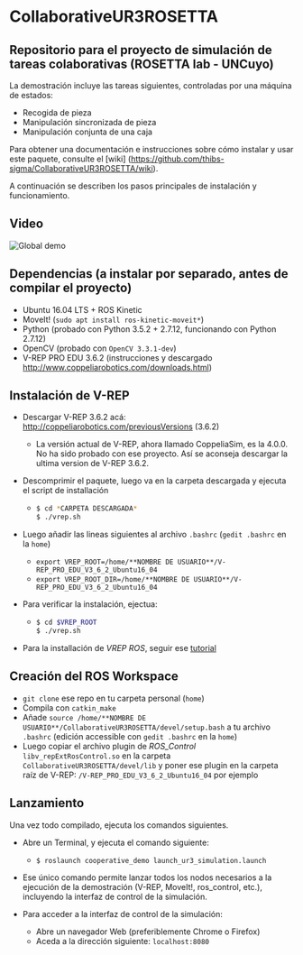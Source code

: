 # CollaborativeUR3ROSETTA

## Repositorio para el proyecto de simulación de tareas colaborativas (ROSETTA lab - UNCuyo)

La demostración incluye las tareas siguientes, controladas por una máquina de estados:

- Recogida de pieza
- Manipulación sincronizada de pieza
- Manipulación conjunta de una caja

Para obtener una documentación e instrucciones sobre cómo instalar y usar este paquete, consulte el [wiki] (https://github.com/thibs-sigma/CollaborativeUR3ROSETTA/wiki).

A continuación se describen los pasos principales de instalación y funcionamiento.

## Video

![Global demo](04global_demo.gif)

<!-- [![Watch the video]()](https://youtu.be/jia6zDLpsHE) -->

## Dependencias (a instalar por separado, antes de compilar el proyecto)

- Ubuntu 16.04 LTS + ROS Kinetic
- MoveIt! (`sudo apt install ros-kinetic-moveit*`)
- Python (probado con Python 3.5.2 + 2.7.12, funcionando con Python 2.7.12)
- OpenCV (probado con `OpenCV 3.3.1-dev`)
- V-REP PRO EDU 3.6.2 (instrucciones y descargado http://www.coppeliarobotics.com/downloads.html)

## Instalación de V-REP

- Descargar V-REP 3.6.2 acá: http://coppeliarobotics.com/previousVersions (3.6.2) 
  - La versión actual de V-REP, ahora llamado CoppeliaSim, es la 4.0.0. No ha sido probado con ese proyecto. Así se aconseja descargar la ultima version de V-REP 3.6.2.
- Descomprimir el paquete, luego va en la carpeta descargada y ejecuta el script de installación
  - ```bash
    $ cd *CARPETA DESCARGADA*
    $ ./vrep.sh
- Luego añadir las lineas siguientes al archivo `.bashrc` (`gedit .bashrc` en la `home`)
  - `export VREP_ROOT=/home/**NOMBRE DE USUARIO**/V-REP_PRO_EDU_V3_6_2_Ubuntu16_04`
  - `export VREP_ROOT_DIR=/home/**NOMBRE DE USUARIO**/V-REP_PRO_EDU_V3_6_2_Ubuntu16_04`

- Para verificar la instalación, ejectua:
  - ```bash
    $ cd $VREP_ROOT
    $ ./vrep.sh
    ``` 

- Para la installación de *VREP ROS*, seguir ese [tutorial](http://www.coppeliarobotics.com/helpFiles/en/ros1Tutorial.htm)

## Creación del ROS Workspace

- `git clone` ese repo en tu carpeta personal (`home`)
- Compila con `catkin_make`
- Añade `source /home/**NOMBRE DE USUARIO**/CollaborativeUR3ROSETTA/devel/setup.bash` a tu archivo `.bashrc` (edición accessible con `gedit .bashrc` en la `home`)
- Luego copiar el archivo plugin de *ROS_Control* `libv_repExtRosControl.so` en la carpeta `CollaborativeUR3ROSETTA/devel/lib` y poner ese plugin en la carpeta raíz de V-REP: `/V-REP_PRO_EDU_V3_6_2_Ubuntu16_04` por ejemplo


## Lanzamiento

Una vez todo compilado, ejecuta los comandos siguientes.

- Abre un Terminal, y ejecuta el comando siguiente:
  - `$ roslaunch cooperative_demo launch_ur3_simulation.launch`

- Ese único comando permite lanzar todos los nodos necesarios a la ejecución de la demostración (V-REP, MoveIt!, ros_control, etc.), incluyendo la interfaz de control de la simulación.

- Para acceder a la interfaz de control de la simulación:
  - Abre un navegador Web (preferiblemente Chrome o Firefox)
  - Aceda a la dirección siguiente: `localhost:8080`
